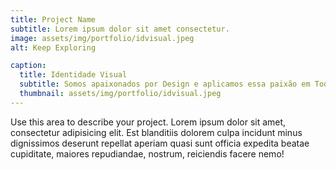 ```yaml
---
title: Project Name
subtitle: Lorem ipsum dolor sit amet consectetur.
image: assets/img/portfolio/idvisual.jpeg
alt: Keep Exploring

caption:
  title: Identidade Visual
  subtitle: Somos apaixonados por Design e aplicamos essa paixão em Todas as Nossas Criações.
  thumbnail: assets/img/portfolio/idvisual.jpeg
---
```


Use this area to describe your project. Lorem ipsum dolor sit amet, consectetur adipisicing elit. Est blanditiis dolorem culpa incidunt minus dignissimos deserunt repellat aperiam quasi sunt officia expedita beatae cupiditate, maiores repudiandae, nostrum, reiciendis facere nemo!

